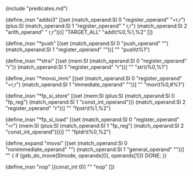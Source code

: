 (include "predicates.md")

(define_insn "addsi3"
  [(set (match_operand:SI          0 "register_operand" "=r,r")
	(plus:SI (match_operand:SI 1 "register_operand" " r,r")
		 (match_operand:SI 2 "arith_operand"    " r,r")))]
  "TARGET_ALL"
  "add\t%0,%1,%2"
  [])

(define_insn "*push"
  [(set (match_operand:SI 0 "push_operand" "")
	(match_operand:SI 1 "register_operand" ""))]
  ""
  "push\t%1")

(define_insn "*strsi"
    [(set (mem:SI (match_operand:SI 0 "register_operand" "r"))
          (match_operand:SI 1 "register_operand" "r"))]
    ""
    "str\t%0,%1")

(define_insn "*movsi_imm"
    [(set (match_operand:SI 0 "register_operand" "=r,r")
          (match_operand:SI 1 "immediate_operand" ""))]
    ""
    "mov\t%0,#%1")

(define_insn "*fp_si_store"
    [(set (mem:SI (plus:SI (match_operand:SI 0 "fp_reg")
                  (match_operand:SI 1 "const_int_operand")))
          (match_operand:SI 2 "register_operand" "r"))]
    ""
    "fpstr\t%1,%2")


(define_insn "*fp_si_load"
    [(set (match_operand:SI 0 "register_operand" "=r")
          (mem:SI (plus:SI (match_operand:SI 1 "fp_reg")
                  (match_operand:SI 2 "const_int_operand"))))]
    ""
    "fpldr\t%0,%2")

(define_expand "movsi"
  [(set (match_operand:SI 0 "nonimmediate_operand" "")
        (match_operand:SI 1 "general_operand" ""))]
  ""
{
    if (geb_do_move(SImode, operands[0], operands[1]))
        DONE;
})

(define_insn "nop"
  [(const_int 0)]
  ""
  "nop"
  [])
